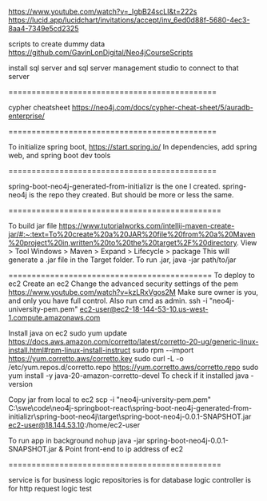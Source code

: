https://www.youtube.com/watch?v=_IgbB24scLI&t=222s
https://lucid.app/lucidchart/invitations/accept/inv_6ed0d88f-5680-4ec3-8aa4-7349e5cd2325

scripts to create dummy data
https://github.com/GavinLonDigital/Neo4jCourseScripts

install sql server and sql server management studio to connect to that server

=============================================

cypher cheatsheet https://neo4j.com/docs/cypher-cheat-sheet/5/auradb-enterprise/

=============================================

To initialize spring boot, https://start.spring.io/
In dependencies, add spring web, and spring boot dev tools

=============================================

spring-boot-neo4j-generated-from-initializr is the one I created.
spring-neo4j is the repo they created. But should be more or less the same.

==============================================

To build jar file https://www.tutorialworks.com/intellij-maven-create-jar/#:~:text=To%20create%20a%20JAR%20file%20from%20a%20Maven%20project%20in,written%20to%20the%20target%2F%20directory.
View > Tool Windows > Maven > Expand <Project Folder> > Lifecycle > package
This will generate a .jar file in the Target folder.
To run .jar, 
  java -jar path/to/jar


============================================
To deploy to ec2
Create an ec2
Change the advanced security settings of the pem
https://www.youtube.com/watch?v=kzLRxVgos2M
Make sure owner is you, and only you have full control. Also run cmd as admin.
  ssh -i "neo4j-university-pem.pem" ec2-user@ec2-18-144-53-10.us-west-1.compute.amazonaws.com

Install java on ec2
sudo yum update
https://docs.aws.amazon.com/corretto/latest/corretto-20-ug/generic-linux-install.html#rpm-linux-install-instruct
  sudo rpm --import https://yum.corretto.aws/corretto.key
  sudo curl -L -o /etc/yum.repos.d/corretto.repo https://yum.corretto.aws/corretto.repo
  sudo yum install -y java-20-amazon-corretto-devel
To check if it installed
  java -version

Copy jar from local to ec2
  scp -i "neo4j-university-pem.pem" C:\swe\code\neo4j-springboot-react\spring-boot-neo4j-generated-from-initializr\spring-boot-neo4j\target\spring-boot-neo4j-0.0.1-SNAPSHOT.jar ec2-user@18.144.53.10:/home/ec2-user

To run app in background
  nohup java -jar spring-boot-neo4j-0.0.1-SNAPSHOT.jar &
Point front-end to ip address of ec2

==============================================

service is for business logic
repositories is for database logic
controller is for http request logic
test